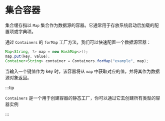 # 集合容器

集合缓存指以 `Map` 集合作为数据源的容器。它通常用于存放系统启动后加载的配置项或字典项。

通过 `Containers` 的 `forMap` 工厂方法，我们可以快速配置一个数据源容器：

```java
Map<String, ?> map = new HashMap<>();
map.put(key, value);
Container<String> container = Containers.forMap("example", map);
```

当输入一个键值作为 key 时，该容器将从 `map` 中获取对应的值，并将其作为数据源对象返回。

:::tip

`Containers` 是一个用于创建容器的静态工厂，你可以通过它去创建所有类型的容器实例

:::